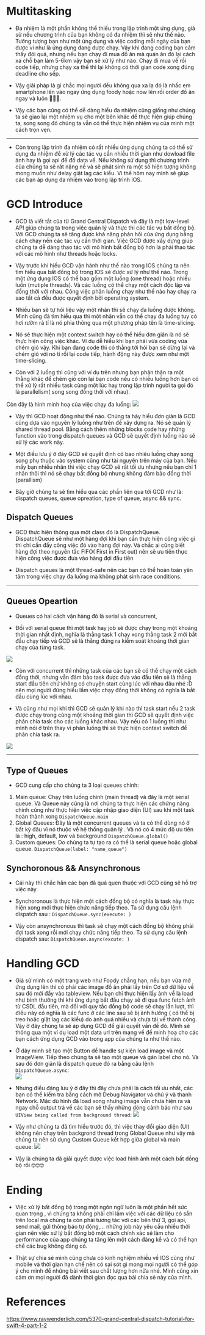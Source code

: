 # Multitasking 
* Đa nhiệm là một phần không thể thiếu trong lập trình một ứng dụng, giả sử nếu chương trình của bạn không có đa nhiệm thì sẽ như thế nào. Tưởng tượng bạn như một ứng dụng và việc coding mỗi ngày của bạn được ví như là ứng dụng đang được chạy. Vậy khi đang coding bạn cảm thấy đói quá, nhưng nếu bạn chạy đi mua đồ ăn mà quán ăn đó lại cách xa chỗ bạn làm 5-6km vậy bạn sẽ xử lý như nào. Chạy đi mua về  rồi code tiếp, nhưng chạy xa thế thì lại không có thời gian code xong đúng deadline cho sếp. 


* Vậy giải pháp là gì chắc mọi người đều không qua xa lạ đó là nhấc em smartphone lên vào ngay ứng dụng foody hoặc now lên rồi order đồ ăn ngay và luôn :rofl::rofl::rofl:. 


* Vậy các bạn cũng có thể dễ dàng hiểu đa nhiệm cũng giống như chúng ta sẽ giao lại một nhiệm vụ cho một bên khác để thực hiện giúp chúng ta, song song đó chúng ta vẫn có thể thực hiện nhiệm vụ của mình một cách trọn vẹn. 


----

* Còn trong lập trình đa nhiệm có rất nhiều ứng dụng chúng ta có thể  sử dụng đa nhiệm để xử lý các tác vụ cần nhiều thời gian như dowload file ảnh hay là gọi api để đổ data về. Nếu không sử dụng thì chương trình của chúng ta sẽ rất nặng nề và sẽ phát sinh ra một số hiện tượng không mong muốn như delay giật lag các kiểu. Vì thế hôm nay mình sẽ giúp các bạn áp dụng đa nhiệm vào trong lập trình IOS.

# GCD Introduce
* GCD là viết tắt của từ Grand Central Dispatch và đây là một low-level API giúp chúng ta trong việc quản lý và thực thi các tác vụ bất đồng bộ. Với GCD chúng ta sẽ tăng được khả năng phản hồi của ứng dụng bằng cách chạy nền các tác vụ cần thời gian. Việc GCD được xây dựng giúp chúng ta dễ dàng thao tác với mô hình bất đồng bộ hơn là phải thao tác với các mô hình như threads hoặc locks.

* Vậy trước khi hiểu GCD vận hành như thế nào trong IOS chúng ta nên tìm hiểu qua bất đồng bộ trong IOS sẽ được xử lý như thế nào. Trong một ứng dụng IOS có thể bao gồm một luồng (one thread) hoặc nhiều luồn (mutiple threads). Và các luồng có thể chạy một cách độc lập và đồng thời với nhau. Công việc phân luồng chạy như thế nào hay chạy ra sao tất cả đều được quyết định bởi operating system. 

* Nhiều bạn sẽ tự hỏi liệu vậy một nhân thì sẽ chạy đa luồng được không. Mình cũng đã tìm hiểu qua thì một nhân vẫn có thể chạy đa luồng tuy có hơi rườm rà tí là nó phỉa thông qua một phương pháp tên là time-slicing. 

* Nó sẽ thực hiện một context switch hay có thể hiểu đơn giản là nó sẽ thực hiện công việc khác. Ví dụ dễ hiểu khi bạn phải vừa coding vừa chém gió vậy. Khi bạn đang code thì có thằng tới hỏi bạn sẽ dừng lại và chém gió với nó tí rồi lại code tiếp, hành động này được xem như một time-slicing.

* Còn với 2 luồng thì cũng với ví dụ trên nhưng bạn phân thân ra một thằng khác để chém gió còn lại bạn code nếu có nhiều luồng hơn bạn có thể xử lý rất nhiều task cùng một lúc hay trong lập trình người ta gọi đó là parallelism( song song đồng thời với nhau).

Còn đây là hình minh hoạ của việc chạy đa luồng: 
![](https://images.viblo.asia/89e99566-b181-4c4e-9163-b3ee5d498965.png)

* Vậy thì GCD hoạt động như thế nào. Chúng ta hãy hiểu đơn giản là GCD cũng dựa vào nguyên lý luồng như trên đề xây dựng ra. Nó sẽ quản lý shared thread pool. Bằng cách thêm những blocks code hay những function vào trong dispatch queues và GCD sẽ quyết định luồng nào sẽ xử lý các work này.

* Một điều lưu ý ở đây GCD sẽ quyết định có bao nhiêu luồng chạy song song phụ thuộc vào system cũng như tài nguyên trên máy của bạn. Nếu mấy bạn nhiều nhân thì việc chạy GCD sẽ rất tối ưu nhưng nếu bạn chỉ 1 nhân thôi thì nó sẽ chạy bất đồng bộ nhưng không đảm bảo đồng thời (parallism)

* Bây giờ chúng ta sẽ tìm hiểu qua các phần liên qua tới GCD như là: dispatch queues, queue opreation, type of queue, async && sync.

## Dispatch Queues
* GCD thực hiện thông qua một class đó là DispatchQueue. DispatchQueue sẽ như một hàng đợi khi bạn cần thực hiện công việc gì thì chỉ cần đẩy công việc đó vào hàng đợi này. Và chắc ai cũng biết hàng đợi theo nguyên tắc FIFO( First in First out) nên sẽ ưu tiên thực hiện công việc được đưa vào hàng đợi đầu tiên


* Dispatch queues là một thread-safe nên các bạn có thể hoàn toàn yên tâm trong việc chạy đa luồng mà không phát sinh race conditions.  

-----

## Queues Opeartion
*  Queues có hai cách vận hàng đó là serial và concurrent, 

* Đối với serial queue thì một task hay job sẽ được chạy trong một khoảng thời gian nhất định, nghĩa là thằng task 1 chạy xong thằng task 2 mới bắt đầu chạy tiếp và GCD sẽ là thằng đứng ra kiểm soát khoảng thời gian chạy của từng task.

![](https://images.viblo.asia/4a717fa3-9165-4c72-86dd-98a3ac7e0821.png)

* Còn với concurrent thì những task của các bạn sẽ có thể chạy một cách đồng thời, nhưng vẫn đảm bảo task được đưa vào đầu tiên sẽ là thằng start đầu tiên chứ không có chuyện start cùng lúc với nhau đâu nhé :D nên mọi người đừng hiểu lầm việc chạy đồng thời không có nghĩa là bắt đầu cùng lúc với nhau.  

* Và cũng như mọi khi thì GCD sẽ quản lý khi nào thì task start nếu 2 task được chạy trong cùng một khoảng thời gian thì GCD sẽ quyết định việc phân chia task cho các luồng khác nhau. Vậy nếu có 1 luồng thì như mình nói ở trên thay vì phân luồng thì sẽ thực hiện context switch để phân chia task ra.

![](https://images.viblo.asia/8a0ba44b-2f7c-486c-a0db-cf8b8c794b9d.png)

-----
## Type of Queues
* GCD cung cấp cho chúng ta 3 loại queues chính:

1.  Main queue: Chạy trên luồng chính (main thread) và đây là một serial queue. Và Queue này cũng là nơi chúng ta thực hiện các chứng năng chính cũng như thực hiện việc cập nhập giao diện (UI) sau khi một task hoàn thành xong  `DispatchQueue.main`
3.  Global Queues: Đây là một concurrent queues và ta có thể dùng nó ở bất kỳ đâu vì nó thuộc về hệ thống quản lý . Và nó có 4 mức độ ưu tiên là : high, default, low và background `DispatchQueue.global()`
4.  Custom queues: Do chúng ta tự tạo ra có thể là serial queue hoặc global queue. `DispatchQueue(label: "name_queue")`

## Synchoronous && Ansynchronous

* Cái này thì chắc hẳn các bạn đã quá quen thuộc với GCD cũng sẽ hỗ trợ việc này

* Synchoronous là thực hiện một cách đồng bộ có nghĩa là task này thực hiện xong mới thực hiện chức năng tiếp theo. Ta sử dụng câu lệnh dispatch sau : `DispatchQueue.sync(execute: )`

* Vậy còn ansynchronous thì task sẽ chạy một cách đồng bộ không phải đợi task xong rồi mới chạy chức năng tiếp theo. Ta sử dụng câu lệnh dispatch sau:
`DispatchQueue.async(excute: )`

# Handling GCD
* Giả sử mình có một trang web như Foody chẳng hạn, nếu bạn vừa mở ứng dụng lên thì có phải các image đồ ăn phải lấy trên Cơ sở dữ liệu về sau đó mới đẩy vào tableview. Nếu bạn chỉ thực hiện lấy ảnh về là load như bình thường thì khi ứng dụng bắt đầu chạy  sẽ đi qua func fetch ảnh từ CSDL đầu tiên, mà đối với quy tắc đồng bộ code sẽ chạy lần lượt, thì điều này có nghĩa là các func ở các line sau sẽ bị  ảnh hưởng ( có thể bị treo hoăc giật lag các kiểu) do ảnh quá nhiều và chưa tải về thành công. Vậy ở đây chúng ta sẽ áp dụng GCD để giải quyết vấn đề đó. Mình sẽ thông qua một ví dụ load một data url trên mạng về để minh hoạ cho các bạn cách ứng dụng GCD vào trong app của chúng ta như thế nào.

* Ở đây mình sẽ tạo một Button để handle sự kiện load image và một ImageView. Tiếp theo chúng ta sẽ tạo một queue và gán label cho nó. Và sau đó đơn giản là dispatch queue đó ra bằng câu lệnh `DispatchQueue.async`:  
![](https://images.viblo.asia/00ad23c8-80bd-4382-8f78-55f440c48374.png)
* Nhưng điều đáng lưu ý ở đây thì đây chưa phải là cách tối ưu nhất, các bạn có thể kiểm tra bằng cách mở Debug Navigator và chú ý và thanh Network. Mặc dù hình đã load xong nhưng image vẫn chưa hiện ra và ngay chỗ output trả về các bạn sẽ thấy những dòng cảnh báo như sau `UIView being called from background thread`:
![](https://images.viblo.asia/9a758329-dfd2-4bca-9502-37cef10f2ab3.png)

* Vậy như chúng ta đã tìm hiểu trước đó, thì việc thay đổi giao diện (UI) không nên chạy trên backgrond thread trong Global Queue như vậy mà chúng ta nên sử dụng Custom Queue kết hợp giữa global và main queue: 
![](https://images.viblo.asia/538647d4-8b41-4a0a-a8b9-a770c197c311.png)


* Vậy là chúng ta đã giải quyết được việc load hình ảnh một cách bất đồng bộ rồi :nerd_face::nerd_face::nerd_face: 

# Ending
* Việc xử lý bất đồng bộ trong một ngôn ngữ luôn là một phần hết sức quan trọng , vì chúng ta không phải chỉ làm việc với các dữ liệu có sẵn trên local mà chúng ta còn phải tương tác với các bên thứ 3, gọi api, send mail, gửi thông báo tự động,... những job này yêu cầu nhiều thời gian nên việc xử lý bất đồng bộ một cách chính xác sẽ làm cho performance của app chúng ta tăng lên một cách đáng kể và có thể hạn chế các bug không đáng có.


* Thật sự chia sẻ mình cũng chưa có kinh nghiệm nhiều về IOS cũng như mobile và thời gian hạn chế nên có sai sót gì mong mọi người có thể góp ý cho mình để những bài viết sau chất lượng hơn nữa nhé. Mình cũng xin cảm ơn mọi người đã dành thời gian đọc qua bài chia sẻ này của mình.

# References
https://www.raywenderlich.com/5370-grand-central-dispatch-tutorial-for-swift-4-part-1-2